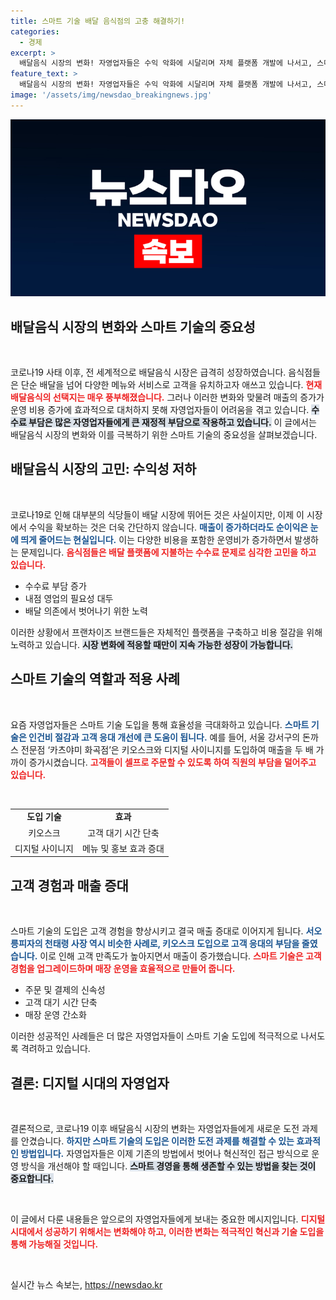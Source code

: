 ```yaml
---
title: 스마트 기술 배달 음식점의 고충 해결하기!
categories:
  - 경제
excerpt: >
  배달음식 시장의 변화! 자영업자들은 수익 악화에 시달리며 자체 플랫폼 개발에 나서고, 스마트 기술로 내점 영업을 강화하는 성공 사례가 등장했습니다. 과연 그 비결은 무엇일까요?
feature_text: >
  배달음식 시장의 변화! 자영업자들은 수익 악화에 시달리며 자체 플랫폼 개발에 나서고, 스마트 기술로 내점 영업을 강화하는 성공 사례가 등장했습니다. 과연 그 비결은 무엇일까요?
image: '/assets/img/newsdao_breakingnews.jpg'
---
```


<p><img src="/assets/img/newsdao_breakingnews.jpg" alt="ontimetimes 속보" /></p>

<h2 data-ke-size="size26">배달음식 시장의 변화와 스마트 기술의 중요성</h2>

<p data-ke-size="size16">&nbsp;</p>

<p>코로나19 사태 이후, 전 세계적으로 배달음식 시장은 급격히 성장하였습니다. 음식점들은 단순 배달을 넘어 다양한 메뉴와 서비스로 고객을 유치하고자 애쓰고 있습니다. <b><span style="color: #ee2323;">현재 배달음식의 선택지는 매우 풍부해졌습니다.</span></b> 그러나 이러한 변화와 맞물려 매출의 증가가 운영 비용 증가에 효과적으로 대처하지 못해 자영업자들이 어려움을 겪고 있습니다. <b><span style="background-color: #21538527;">수수료 부담은 많은 자영업자들에게 큰 재정적 부담으로 작용하고 있습니다.</span></b> 이 글에서는 배달음식 시장의 변화와 이를 극복하기 위한 스마트 기술의 중요성을 살펴보겠습니다.</p>

<h2 data-ke-size="size26">배달음식 시장의 고민: 수익성 저하</h2>

<p data-ke-size="size16">&nbsp;</p>

<p>코로나19로 인해 대부분의 식당들이 배달 시장에 뛰어든 것은 사실이지만, 이제 이 시장에서 수익을 확보하는 것은 더욱 간단하지 않습니다. <b><span style="color: #1a5490;">매출이 증가하더라도 순이익은 눈에 띄게 줄어드는 현실입니다.</span></b> 이는 다양한 비용을 포함한 운영비가 증가하면서 발생하는 문제입니다. <b><span style="color: #ee2323;">음식점들은 배달 플랫폼에 지불하는 수수료 문제로 심각한 고민을 하고 있습니다.</span></b> </p>

<ul>
<li>수수료 부담 증가</li>
<li>내점 영업의 필요성 대두</li>
<li>배달 의존에서 벗어나기 위한 노력</li>
</ul>

<p>이러한 상황에서 프랜차이즈 브랜드들은 자체적인 플랫폼을 구축하고 비용 절감을 위해 노력하고 있습니다. <b><span style="background-color: #21538527;">시장 변화에 적응할 때만이 지속 가능한 성장이 가능합니다.</span></b></p>

<h2 data-ke-size="size26">스마트 기술의 역할과 적용 사례</h2>

<p data-ke-size="size16">&nbsp;</p>

<p>요즘 자영업자들은 스마트 기술 도입을 통해 효율성을 극대화하고 있습니다. <b><span style="color: #1a5490;">스마트 기술은 인건비 절감과 고객 응대 개선에 큰 도움이 됩니다.</span></b> 예를 들어, 서울 강서구의 돈까스 전문점 ‘카츠야미 화곡점’은 키오스크와 디지털 사이니지를 도입하여 매출을 두 배 가까이 증가시켰습니다. <b><span style="color: #ee2323;">고객들이 셀프로 주문할 수 있도록 하여 직원의 부담을 덜어주고 있습니다.</span></b></p>

<p data-ke-size="size16">&nbsp;</p>

<table style="width: 100%;">
<tr>
<td style="text-align: center; height: 17px;"><b>도입 기술</b></td>
<td style="text-align: center; height: 17px;"><b>효과</b></td>
</tr>
<tr>
<td style="text-align: center; height: 17px;">키오스크</td>
<td style="text-align: center; height: 17px;">고객 대기 시간 단축</td>
</tr>
<tr>
<td style="text-align: center; height: 17px;">디지털 사이니지</td>
<td style="text-align: center; height: 17px;">메뉴 및 홍보 효과 증대</td>
</tr>
</table>

<h2 data-ke-size="size26">고객 경험과 매출 증대</h2>

<p data-ke-size="size16">&nbsp;</p>

<p>스마트 기술의 도입은 고객 경험을 향상시키고 결국 매출 증대로 이어지게 됩니다. <b><span style="color: #1a5490;">서오릉피자의 천태령 사장 역시 비슷한 사례로, 키오스크 도입으로 고객 응대의 부담을 줄였습니다.</span></b> 이로 인해 고객 만족도가 높아지면서 매출이 증가했습니다. <b><span style="color: #ee2323;">스마트 기술은 고객 경험을 업그레이드하며 매장 운영을 효율적으로 만들어 줍니다.</span></b></p>

<ul>
<li>주문 및 결제의 신속성</li>
<li>고객 대기 시간 단축</li>
<li>매장 운영 간소화</li>
</ul>

<p>이러한 성공적인 사례들은 더 많은 자영업자들이 스마트 기술 도입에 적극적으로 나서도록 격려하고 있습니다.</p>

<h2 data-ke-size="size26">결론: 디지털 시대의 자영업자</h2>

<p data-ke-size="size16">&nbsp;</p>

<p>결론적으로, 코로나19 이후 배달음식 시장의 변화는 자영업자들에게 새로운 도전 과제를 안겼습니다. <b><span style="color: #1a5490;">하지만 스마트 기술의 도입은 이러한 도전 과제를 해결할 수 있는 효과적인 방법입니다.</span></b> 자영업자들은 이제 기존의 방법에서 벗어나 혁신적인 접근 방식으로 운영 방식을 개선해야 할 때입니다. <b><span style="background-color: #21538527;">스마트 경영을 통해 생존할 수 있는 방법을 찾는 것이 중요합니다.</span></b> </p>

<p data-ke-size="size16">&nbsp;</p>

<p>이 글에서 다룬 내용들은 앞으로의 자영업자들에게 보내는 중요한 메시지입니다. <b><span style="color: #ee2323;">디지털 시대에서 성공하기 위해서는 변화해야 하고, 이러한 변화는 적극적인 혁신과 기술 도입을 통해 가능해질 것입니다.</span></b> </p>

<p data-ke-size="size16">&nbsp;</p>
실시간 뉴스 속보는, <a href="https://newsdao.kr" rel="dofollow">https://newsdao.kr</a>


